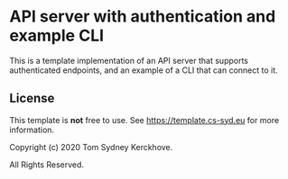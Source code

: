 # API server with authentication and example CLI

This is a template implementation of an API server that supports authenticated endpoints, and an example of a CLI that can connect to it.


## License

This template is **not** free to use.
See https://template.cs-syd.eu for more information.

Copyright (c) 2020 Tom Sydney Kerckhove.

All Rights Reserved.


